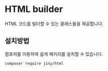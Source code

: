 # HTML builder
HTML 코드를 빌더할 수 있는 클래스들을 제공합니다.

## 설치방법
컴포저를 이용하여 쉽게 패키지를 설치할 수 있습니다.

```
composer require jiny/html
```